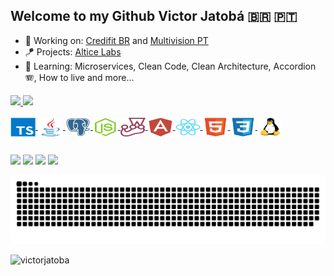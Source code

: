## Welcome to my Github Victor Jatobá 🇧🇷 🇵🇹

- 🔭 Working on: [Credifit BR](https://github.com/credifit-br) and [Multivision PT](www.multivision.pt)
- 🪁 Projects: [Altice Labs](https://github.com/AlticeLabsProjects)
- 🌱 Learning: Microservices, Clean Code, Clean Architecture, Accordion 🪗, How to live and more...

<div>
  <a href="https://github.com/victorjatoba">
  <img height="180em" src="https://github-readme-stats.vercel.app/api?username=victorjatoba&show_icons=true&theme=dark&include_all_commits=true&count_private=true"/>
  <img height="180em" src="https://github-readme-stats.vercel.app/api/top-langs/?username=victorjatoba&layout=compact&langs_count=7&theme=dark"/>
</div>

<div style="display: inline_block"><br>
  <img align="center" alt="Jatoba-Ts" height="30" width="40" src="https://raw.githubusercontent.com/devicons/devicon/master/icons/typescript/typescript-plain.svg">
  <img align="center" alt="Jatoba-Java" height="30" width="40" src="https://raw.githubusercontent.com/devicons/devicon/master/icons/java/java-original.svg">
  <img align="center" alt="Jatoba-Postgres" height="30" width="40" src="https://raw.githubusercontent.com/devicons/devicon/master/icons/postgresql/postgresql-plain.svg">
  <img align="center" alt="Jatoba-Nodejs" height="30" width="40" src="https://raw.githubusercontent.com/devicons/devicon/master/icons/nodejs/nodejs-plain.svg">
  <img align="center" alt="Jatoba-Jest" height="30" width="40" src="https://raw.githubusercontent.com/devicons/devicon/master/icons/jest/jest-plain.svg">
  <img align="center" alt="Jatoba-Angular" height="30" width="40" src="https://raw.githubusercontent.com/devicons/devicon/master/icons/angularjs/angularjs-plain.svg">
  <img align="center" alt="Jatoba-React" height="30" width="40" src="https://raw.githubusercontent.com/devicons/devicon/master/icons/react/react-original.svg">
  <img align="center" alt="Jatoba-HTML" height="30" width="40" src="https://raw.githubusercontent.com/devicons/devicon/master/icons/html5/html5-original.svg">
  <img align="center" alt="Jatoba-CSS" height="30" width="40" src="https://raw.githubusercontent.com/devicons/devicon/master/icons/css3/css3-original.svg">
  <img align="center" alt="Jatoba-Linux" height="30" width="40" src="https://raw.githubusercontent.com/devicons/devicon/master/icons/linux/linux-original.svg">
</div>
  
##
  
<div> 
  <a href="https://youtube.com/victorjatoba" target="_blank"><img src="https://img.shields.io/badge/YouTube-FF0000?style=for-the-badge&logo=youtube&logoColor=white" target="_blank"></a>
  <a href="https://www.twitch.tv/jatobatv" target="_blank"><img src="https://img.shields.io/badge/Twitch-9146FF?style=for-the-badge&logo=twitch&logoColor=white" target="_blank"></a>
 <a href = "mailto:victorjatoba10@gmail.com"><img src="https://img.shields.io/badge/-Gmail-%23333?style=for-the-badge&logo=gmail&logoColor=white" target="_blank"></a>
  <a href="https://www.linkedin.com/in/victorjatoba" target="_blank"><img src="https://img.shields.io/badge/-LinkedIn-%230077B5?style=for-the-badge&logo=linkedin&logoColor=white" target="_blank"></a>
  
  ![Snake animation](https://github.com/victorjatoba/victorjatoba/blob/output/github-contribution-grid-snake.svg)
</div>

<img src="https://komarev.com/ghpvc/?username=victorjatoba&color=green" alt="victorjatoba" /> 
